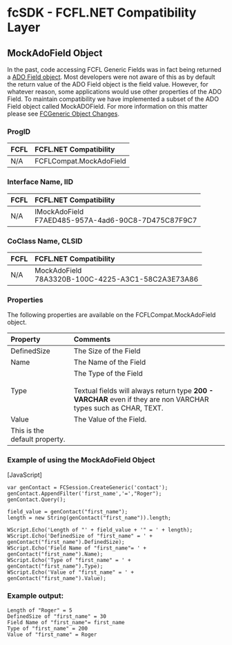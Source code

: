 # fcSDK - FCFL.NET Compatibility Layer

## MockAdoField Object

In the past, code accessing FCFL Generic Fields was in fact being returned a [ADO Field object](http://msdn.microsoft.com/library/default.asp?url=/library/en-us/ado270/htm/mdobjfieldpme.asp?frame=false&hidetoc=true). Most developers were not aware of this as by default the return value of the ADO Field object is the field value. However, for whatever reason, some applications would use other properties of the ADO Field. To maintain compatibility we have implemented a subset of the ADO Field object called MockADOField. For more information on this matter please see [FCGeneric Object Changes](fcgeneric-changes.md).

### ProgID

| FCFL | FCFL.NET Compatibility |
|:--- |:--- |
| N/A | FCFLCompat.MockAdoField |

### Interface Name, IID

| FCFL | FCFL.NET Compatibility |
|:--- |:--- |
| N/A | IMockAdoField<br/>F7AED485-957A-4ad6-90C8-7D475C87F9C7 |

### CoClass Name, CLSID

| FCFL | FCFL.NET Compatibility |
|:--- |:--- |
| N/A | MockAdoField  <br/>78A3320B-100C-4225-A3C1-58C2A3E73A86 |

### Properties

The following properties are available on the FCFLCompat.MockAdoField object.

| Property | Comments |
|:--- |:--- |
| DefinedSize	| The Size of the Field |
| Name | The Name of the Field |
| Type | The Type of the Field<br/><br/>Textual fields will always return type **200 - VARCHAR** even if they are non VARCHAR types such as CHAR, TEXT. |
| Value |	The Value of the Field.  
This is the default property. |

### Example of using the MockAdoField Object

[JavaScript]
```
var genContact = FCSession.CreateGeneric('contact');
genContact.AppendFilter('first_name','=',"Roger");
genContact.Query();

field_value = genContact("first_name");
length = new String(genContact("first_name")).length;

WScript.Echo('Length of "' + field_value + '" = ' + length);  
WScript.Echo('DefinedSize of "first_name" = ' + genContact("first_name").DefinedSize);  
WScript.Echo('Field Name of "first_name"= ' + genContact("first_name").Name);  
WScript.Echo('Type of "first_name" = ' + genContact("first_name").Type);  
WScript.Echo('Value of "first_name" = ' + genContact("first_name").Value);  
```

### Example output:

```
Length of "Roger" = 5 
DefinedSize of "first_name" = 30 
Field Name of "first_name"= first_name 
Type of "first_name" = 200 
Value of "first_name" = Roger
```
